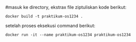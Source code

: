 #masuk ke directory, ekstrax file ziptuliskan kode berikut:

```
docker build -t praktikum-os1234 .
```
setelah proses eksekusi command berikut:
```
docker run -it --name praktikum-os1234 praktikum-os1234
```
